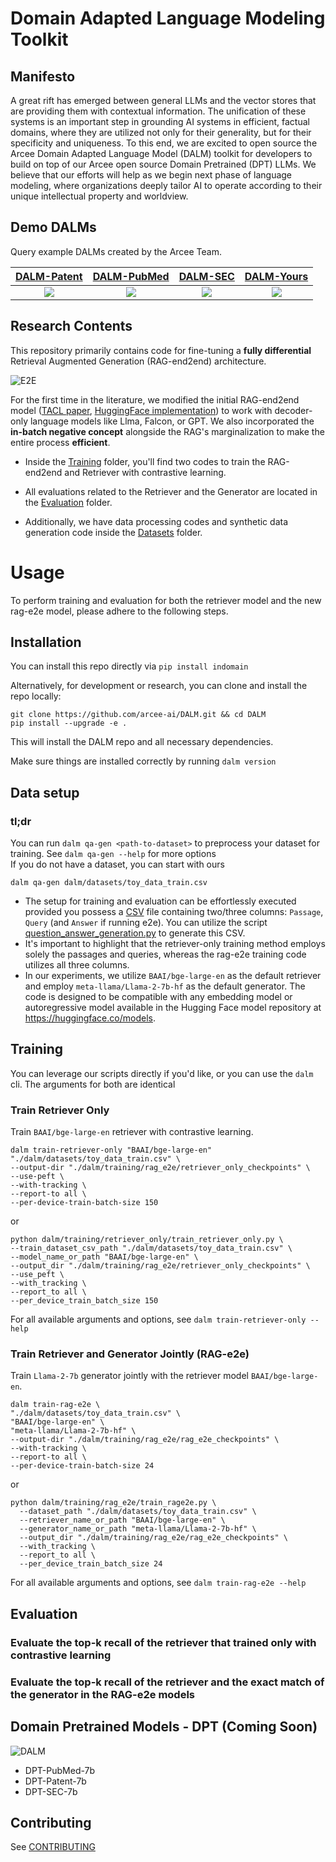 # Domain Adapted Language Modeling Toolkit

## Manifesto

A great rift has emerged between general LLMs and the vector stores that are providing them with contextual information. The unification of these systems is an important step in grounding AI systems in efficient, factual domains, where they are utilized not only for their generality, but for their specificity and uniqueness. To this end, we are excited to open source the Arcee Domain Adapted Language Model (DALM) toolkit for developers to build on top of our Arcee open source Domain Pretrained (DPT) LLMs. We believe that our efforts will help as we begin next phase of language modeling, where organizations deeply tailor AI to operate according to their unique intellectual property and worldview. 

## Demo DALMs

Query example DALMs created by the Arcee Team.

[DALM-Patent](https://app.arcee.ai)            |  [DALM-PubMed](https://app.arcee.ai)             |  [DALM-SEC](https://app.arcee.ai)               | [DALM-Yours](https://app.arcee.ai)  
:-------------------------:|:-------------------------:|:-------------------------:|:-------------------------:
[![](https://i.imgur.com/Geh28Q8.jpg)](https://app.arcee.ai)  |  [![](https://i.imgur.com/IY73TcV.jpg)](https://app.arcee.ai)  |  [![](https://i.imgur.com/XgWn1VI.jpg)](https://app.arcee.ai)  |  [![](https://i.imgur.com/7KOgcEX.png)](https://app.arcee.ai)

## Research Contents

This repository primarily contains code for fine-tuning a **fully differential** Retrieval Augmented Generation (RAG-end2end) architecture. 

![E2E](https://i.imgur.com/SDoY0oq.png)

For the first time in the literature, we modified the initial RAG-end2end model ([TACL paper](https://aclanthology.org/2023.tacl-1.1/), [HuggingFace implementation](https://github.com/huggingface/transformers/tree/main/examples/research_projects/rag-end2end-retriever)) to work with decoder-only language models like Llma, Falcon, or GPT. We also incorporated the **in-batch negative concept** alongside the RAG's marginalization to make the entire process **efficient**.

- Inside the [Training](https://github.com/arcee-ai/DALM/tree/main/Training) folder, you'll find two codes to train the RAG-end2end and Retriever with contrastive learning.

- All evaluations related to the Retriever and the Generator are located in the [Evaluation](https://github.com/arcee-ai/DALM/tree/main/Evaluation) folder.

- Additionally, we have data processing codes and synthetic data generation code inside the [Datasets](https://github.com/arcee-ai/DALM/tree/main/Datasets) folder.

# Usage
To perform training and evaluation for both the retriever model and the new rag-e2e model, please adhere to the following steps.

## Installation

You can install this repo directly via `pip install indomain`

Alternatively, for development or research, you can clone and install the repo locally:
```shell
git clone https://github.com/arcee-ai/DALM.git && cd DALM
pip install --upgrade -e .
```
This will install the DALM repo and all necessary dependencies.

Make sure things are installed correctly by running `dalm version`

## Data setup
### tl;dr
You can run `dalm qa-gen <path-to-dataset>` to preprocess your dataset for training. See `dalm qa-gen --help` for more options
<br>If you do not have a dataset, you can start with ours
```shell
dalm qa-gen dalm/datasets/toy_data_train.csv
```
- The setup for training and evaluation can be effortlessly executed provided you possess a [CSV](https://github.com/arcee-ai/DALM/tree/main/dalm/datasets/toy_data_train.csv) file containing two/three columns: `Passage`, `Query` (and `Answer` if running e2e). You can utilize the script [question_answer_generation.py](https://github.com/arcee-ai/DALM/blob/main/dalm/datasets/qa_gen/question_answer_generation.py) to generate this CSV. 
- It's important to highlight that the retriever-only training method employs solely the passages and queries, whereas the rag-e2e training code utilizes all three columns.
- In our experiments, we utilize `BAAI/bge-large-en` as the default retriever and employ `meta-llama/Llama-2-7b-hf` as the default generator. The code is designed to be compatible with any embedding model or autoregressive model available in the Hugging Face model repository at https://huggingface.co/models.

## Training

You can leverage our scripts directly if you'd like, or you can use the `dalm` cli. The arguments for both are identical

### Train Retriever Only

Train `BAAI/bge-large-en` retriever with contrastive learning.
```shell
dalm train-retriever-only "BAAI/bge-large-en" "./dalm/datasets/toy_data_train.csv" \
--output-dir "./dalm/training/rag_e2e/retriever_only_checkpoints" \
--use-peft \
--with-tracking \
--report-to all \
--per-device-train-batch-size 150
```
or
```shell
python dalm/training/retriever_only/train_retriever_only.py \
--train_dataset_csv_path "./dalm/datasets/toy_data_train.csv" \
--model_name_or_path "BAAI/bge-large-en" \
--output_dir "./dalm/training/rag_e2e/retriever_only_checkpoints" \
--use_peft \
--with_tracking \
--report_to all \
--per_device_train_batch_size 150
```

For all available arguments and options, see `dalm train-retriever-only --help`

### Train Retriever and Generator Jointly (RAG-e2e)
Train `Llama-2-7b` generator jointly with the retriever model `BAAI/bge-large-en`.

```shell
dalm train-rag-e2e \
"./dalm/datasets/toy_data_train.csv" \
"BAAI/bge-large-en" \
"meta-llama/Llama-2-7b-hf" \
--output-dir "./dalm/training/rag_e2e/rag_e2e_checkpoints" \
--with-tracking \
--report-to all \
--per-device-train-batch-size 24
```
or
```shell
python dalm/training/rag_e2e/train_rage2e.py \
  --dataset_path "./dalm/datasets/toy_data_train.csv" \
  --retriever_name_or_path "BAAI/bge-large-en" \
  --generator_name_or_path "meta-llama/Llama-2-7b-hf" \
  --output_dir "./dalm/training/rag_e2e/rag_e2e_checkpoints" \
  --with_tracking \
  --report_to all \
  --per_device_train_batch_size 24
```

For all available arguments and options, see `dalm train-rag-e2e --help`

## Evaluation

### Evaluate the top-k recall of the retriever that trained only with contrastive learning


### Evaluate the top-k recall of the  retriever and the exact match of the generator in the RAG-e2e models


## Domain Pretrained Models - DPT (Coming Soon)

![DALM](https://i.imgur.com/rqW405I.png)

* DPT-PubMed-7b
* DPT-Patent-7b
* DPT-SEC-7b

## Contributing
See [CONTRIBUTING](https://github.com/arcee-ai/DALM/tree/main/CONTRIBUTING.md)
